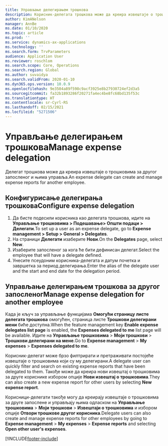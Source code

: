 ```yaml
---
title: Управљање делегирањем трошкова
description: Корисник-делегата трошкова може да креира извештаје о трошковима за другог запосленог у организацији и управља њима.
author: KimANelson
manager: AnnBe
ms.date: 01/10/2020
ms.topic: article
ms.prod: ''
ms.service: dynamics-ax-applications
ms.technology: ''
ms.search.form: TrvParameters
audience: Application User
ms.reviewer: roschlom
ms.search.scope: Core, Operations
ms.search.region: Global
ms.author: suvaidya
ms.search.validFrom: 2020-01-10
ms.dyn365.ops.version: 10.0.9
ms.openlocfilehash: 9e3504a89f598c9acf3925e8b27930724ef2d3a5
ms.sourcegitcommit: fa32b1893286f20271fa4ec4be8fc68bd135f53c
ms.translationtype: HT
ms.contentlocale: sr-Cyrl-RS
ms.lasthandoff: 02/15/2021
ms.locfileid: "5271506"
---
```

# <a name="manage-expense-delegation"></a><span data-ttu-id="796c3-103">Управљање делегирањем трошкова</span><span class="sxs-lookup"><span data-stu-id="796c3-103">Manage expense delegation</span></span>

<span data-ttu-id="796c3-104">Делегат трошкова може да креира извештаје о трошковима за другог запосленог и њима управља.</span><span class="sxs-lookup"><span data-stu-id="796c3-104">An expense delegate can create and manage expense reports for another employee.</span></span>

## <a name="configure-expense-delegation"></a><span data-ttu-id="796c3-105">Конфигурисање делегирања трошкова</span><span class="sxs-lookup"><span data-stu-id="796c3-105">Configure expense delegation</span></span>

1. <span data-ttu-id="796c3-106">Да бисте подесили корисника као делегата трошкова, идите на **Управљање трошковима > Подешавање> Општи подаци > Делегати**.</span><span class="sxs-lookup"><span data-stu-id="796c3-106">To set up a user as an expense delegate, go to **Expense management > Setup > General > Delegates**.</span></span>
2. <span data-ttu-id="796c3-107">На страници **Делегати** изаберите **Нови**.</span><span class="sxs-lookup"><span data-stu-id="796c3-107">On the **Delegates** page, select **New**.</span></span>
3. <span data-ttu-id="796c3-108">Изаберите запосленог за кога ће бити дефинисан делегат.</span><span class="sxs-lookup"><span data-stu-id="796c3-108">Select the employee that will have a delegate defined.</span></span> 
4. <span data-ttu-id="796c3-109">Унесите псеудоним корисника-делегата и датум почетка и завршетка за период делегирања.</span><span class="sxs-lookup"><span data-stu-id="796c3-109">Enter the alias of the delegate user and the start and end date for the delegation period.</span></span>

## <a name="manage-expense-delegation-for-another-employee"></a><span data-ttu-id="796c3-110">Управљање делегирањем трошкова за другог запосленог</span><span class="sxs-lookup"><span data-stu-id="796c3-110">Manage expense delegation for another employee</span></span>

<span data-ttu-id="796c3-111">Када је кључ за управљање функцијама **Омогући страницу листе делегата трошкова** омогућен, страница листе **Трошкови делегирани мени** биће доступна.</span><span class="sxs-lookup"><span data-stu-id="796c3-111">When the feature management key **Enable expense delegates list page** is enabled, the **Expenses delegated to me** list page will be available.</span></span> <span data-ttu-id="796c3-112">Идите на **Управљање трошковима** > **Моји трошкови** > **Трошкови делегирани на мене**.</span><span class="sxs-lookup"><span data-stu-id="796c3-112">Go to **Expense management** > **My expenses** > **Expenses delegated to me**.</span></span>

<span data-ttu-id="796c3-113">Корисник-делегат може брзо филтрирати и претраживати постојеће извештаје о трошковима који су му делегирани.</span><span class="sxs-lookup"><span data-stu-id="796c3-113">A delegate user can quickly filter and search on existing expense reports that have been delegated to them.</span></span> <span data-ttu-id="796c3-114">Такође може да креира нови извештај о трошковима за друге кориснике избором опције **Нови извештај о трошковима**.</span><span class="sxs-lookup"><span data-stu-id="796c3-114">They can also create a new expense report for other users by selecting **New expense report**.</span></span>

<span data-ttu-id="796c3-115">Корисници-делегати такође могу да креирају извештаје о трошковима за друге запослене и управљају њима одласком на **Управљање трошковима** > **Моји трошкови** > **Извештаји о трошковима** и избором опције **Отвори трошкове другог корисника**.</span><span class="sxs-lookup"><span data-stu-id="796c3-115">Delegate users can also create and manage expense reports for other employees by going to **Expense management** > **My expenses** > **Expense reports** and selecting **Open other user's expenses**.</span></span>


[!INCLUDE[footer-include](../includes/footer-banner.md)]